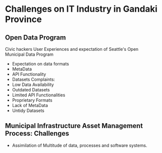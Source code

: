 # Challenges on IT Industry in Gandaki Province

## Open Data Program
  Civic hackers User Experiences and expectation of Seattle's Open Municipal Data Program
  - Expectation on data formats
  - MetaData
  - API Functionality
  - Datasets
  Complaints:
  - Low Data Availability
  - Outdated Datasets
  - Limited API Functionalities
  - Proprietary Formats
  - Lack of MetaData
  - Untidy Datasets
 
 ## Municipal Infrastructure Asset Management Process: Challenges
 - Assimilation of Multitude of data, processes and software systems.

